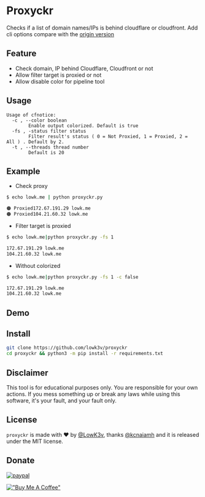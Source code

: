 # Proxyckr

Checks if a list of domain names/IPs is behind cloudflare or cloudfront. Add cli options compare with the [origin version](https://github.com/kcnaiamh/pwnproxyckr)

## Feature

- Check domain, IP behind Cloudflare, Cloudfront or not
- Allow filter target is proxied or not
- Allow disable color for pipeline tool

## Usage

```
Usage of cfnotice:
  -c , --color boolean
        Enable output colorized. Default is true
  -fs , -status filter status
        Filter result's status ( 0 = Not Proxied, 1 = Proxied, 2 =  All ) . Default by 2.
  -t , --threads thread number
        Default is 20
```

## Example

- Check proxy
```bash
$ echo lowk.me | python proxyckr.py

🟠 Proxied172.67.191.29 lowk.me
🟠 Proxied104.21.60.32 lowk.me
```

- Filter target is proxied
```bash
$ echo lowk.me|python proxyckr.py -fs 1

172.67.191.29 lowk.me
104.21.60.32 lowk.me
```

- Without colorized
```bash
$ echo lowk.me|python proxyckr.py -fs 1 -c false

172.67.191.29 lowk.me
104.21.60.32 lowk.me
```

## Demo


## Install

```bash
git clone https://github.com/lowk3v/proxyckr
cd proxyckr && python3 -m pip install -r requirements.txt
```

## Disclaimer

This tool is for educational purposes only. You are responsible for your own actions. If you mess something up or break any laws while using this software, it's your fault, and your fault only.

## License

`proxyckr` is made with ♥ by [@LowK3v](github.com/LowK3v), thanks [@kcnaiamh](https://github.com/kcnaiamh) and it is released under the MIT license.

## Donate

[![paypal](https://www.paypalobjects.com/en_US/i/btn/btn_donateCC_LG.gif)](paypal.me/lpdat)

[!["Buy Me A Coffee"](https://www.buymeacoffee.com/assets/img/custom_images/orange_img.png)](https://buymeacoffee.com/lowk)
